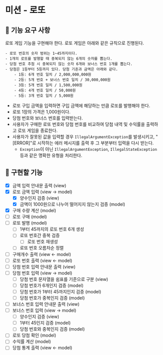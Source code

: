 # 미션 - 로또

## 🚀 기능 요구 사항

로또 게임 기능을 구현해야 한다. 로또 게임은 아래와 같은 규칙으로 진행된다.

```
- 로또 번호의 숫자 범위는 1~45까지이다.
- 1개의 로또를 발행할 때 중복되지 않는 6개의 숫자를 뽑는다.
- 당첨 번호 추첨 시 중복되지 않는 숫자 6개와 보너스 번호 1개를 뽑는다.
- 당첨은 1등부터 5등까지 있다. 당첨 기준과 금액은 아래와 같다.
    - 1등: 6개 번호 일치 / 2,000,000,000원
    - 2등: 5개 번호 + 보너스 번호 일치 / 30,000,000원
    - 3등: 5개 번호 일치 / 1,500,000원
    - 4등: 4개 번호 일치 / 50,000원
    - 5등: 3개 번호 일치 / 5,000원
```

- 로또 구입 금액을 입력하면 구입 금액에 해당하는 만큼 로또를 발행해야 한다.
- 로또 1장의 가격은 1,000원이다.
- 당첨 번호와 보너스 번호를 입력받는다.
- 사용자가 구매한 로또 번호와 당첨 번호를 비교하여 당첨 내역 및 수익률을 출력하고 로또 게임을 종료한다.
- 사용자가 잘못된 값을 입력할 경우 `IllegalArgumentException`를 발생시키고, "[ERROR]"로 시작하는 에러 메시지를 출력 후 그 부분부터 입력을 다시 받는다.
    - `Exception`이 아닌 `IllegalArgumentException`, `IllegalStateException` 등과 같은 명확한 유형을 처리한다.

## 📌 구현할 기능

- [X] 금액 입력 안내문 출력 (view)
- [X] 로또 금액 입력 (view -> model)
  - [X] 양수인지 검증 (view)
  - [X] 금액이 1000원으로 나누어 떨어지지 않는지 검증 (model)
- [X] 구매 수량 계산 (model)
- [ ] 로또 구매 (model)
- [ ] 로또 발행 (model)
  - [ ] 1부터 45까지의 로또 번호 6개 생성
  - [ ] 로또 번호간 중복 검증
    - [ ] 로또 번호 재생성
  - [ ] 로또 번호 오름차순 정렬
- [ ] 구매개수 출력 (view <- model)
- [ ] 로또 번호 출력 (view <- model)
- [ ] 당첨 번호 입력 안내문 출력 (view)
- [ ] 당첨 번호 입력 (view -> model)
  - [ ] 당첨 번호 문자열을 쉼표를 기준으로 구분 (view)
  - [ ] 당첨 번호가 6개인지 검증 (model)
  - [ ] 당첨 번호가 1부터 45까지인지 검증 (model)
  - [ ] 당첨 번호가 중복인지 검증 (model)
- [ ] 보너스 번호 입력 안내문 출력 (view)
- [ ] 보너스 번호 입력 (view -> model)
  - [ ] 양수인지 검증 (view)
  - [ ] 1부터 45인지 검증 (model)
  - [ ] 당첨 번호와 중복인지 검증 (model)
- [ ] 로또 당첨 확인 (model)
- [ ] 수익률 계산 (model)
- [ ] 당첨 통계 출력 (view <- model)